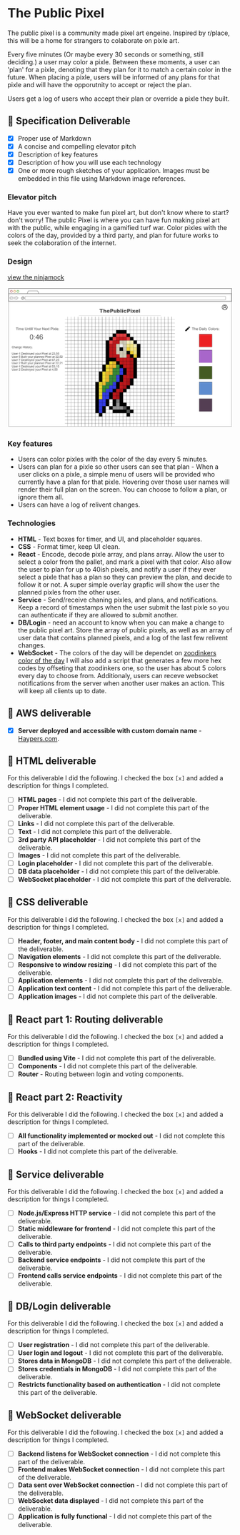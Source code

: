 # The Public Pixel

The public pixel is a community made pixel art engeine. Inspired by r/place, this will be a home for strangers to colaborate on pixle art.

Every five minutes (Or maybe every 30 seconds or something, still deciding.) a user may color a pixle. Between these moments, a user can 'plan' for a pixle, denoting that they plan for it to match a certain color in the future. When placing a pixle, users will be informed of any plans for that pixle and will have the opporutnity to accept or reject the plan.

Users get a log of users who accept their plan or override a pixle they built.

## 🚀 Specification Deliverable

- [x] Proper use of Markdown
- [x] A concise and compelling elevator pitch
- [x] Description of key features
- [x] Description of how you will use each technology
- [x] One or more rough sketches of your application. Images must be embedded in this file using Markdown image references.

### Elevator pitch

Have you ever wanted to make fun pixel art, but don't know where to start? don't worry! The public Pixel is where you can have fun making pixel art with the public, while engaging in a gamified turf war. Color pixles with the colors of the day, provided by a third party, and plan for future works to seek the colaboration of the internet.

### Design
[view the ninjamock](https://ninjamock.com/s/TDX91Lx)

![image](ThePublicPixel.png)

### Key features

- Users can color pixles with the color of the day every 5 minutes.
- Users can plan for a pixle so other users can see that plan - When a user clicks on a pixle, a simple menu of users will be provided who currently have a plan for that pixle. Hovering over those user names will render their full plan on the screen. You can choose to follow a plan, or ignore them all.
- Users can have a log of relivent changes.

### Technologies

- **HTML** - Text boxes for timer, and UI, and placeholder squares.
- **CSS** - Format timer, keep UI clean.
- **React** - Encode, decode pixle array, and plans array. Allow the user to select a color from the pallet, and mark a pixel with that color. Also allow the user to plan for up to 40ish pixels, and notify a user if they ever select a pixle that has a plan so they can preview the plan, and decide to follow it or not. A super simple overlay grapfic will show the user the planned pixles from the other user. 
- **Service** - Send/receive chaning pixles, and plans, and notifications. Keep a record of timestamps when the user submit the last pixle so you can authenticate if they are allowed to submit another.
- **DB/Login** - need an account to know when you can make a change to the public pixel art. Store the array of public pixels, as well as an array of user data that contains planned pixels, and a log of the last few relivent changes.
- **WebSocket** - The colors of the day will be dependet on [zoodinkers color of the day](https://colors.zoodinkers.com/) I will also add a script that generates a few more hex codes by offseting that zoodinkers one, so the user has about 5 colors every day to choose from. Additionaly, users can receve websocket notifications from the server when another user makes an action. This will keep all clients up to date.

## 🚀 AWS deliverable

- [x] **Server deployed and accessible with custom domain name** - [Haypers.com](https://startup.haypers.com/).

## 🚀 HTML deliverable

For this deliverable I did the following. I checked the box `[x]` and added a description for things I completed.

- [ ] **HTML pages** - I did not complete this part of the deliverable.
- [ ] **Proper HTML element usage** - I did not complete this part of the deliverable.
- [ ] **Links** - I did not complete this part of the deliverable.
- [ ] **Text** - I did not complete this part of the deliverable.
- [ ] **3rd party API placeholder** - I did not complete this part of the deliverable.
- [ ] **Images** - I did not complete this part of the deliverable.
- [ ] **Login placeholder** - I did not complete this part of the deliverable.
- [ ] **DB data placeholder** - I did not complete this part of the deliverable.
- [ ] **WebSocket placeholder** - I did not complete this part of the deliverable.

## 🚀 CSS deliverable

For this deliverable I did the following. I checked the box `[x]` and added a description for things I completed.

- [ ] **Header, footer, and main content body** - I did not complete this part of the deliverable.
- [ ] **Navigation elements** - I did not complete this part of the deliverable.
- [ ] **Responsive to window resizing** - I did not complete this part of the deliverable.
- [ ] **Application elements** - I did not complete this part of the deliverable.
- [ ] **Application text content** - I did not complete this part of the deliverable.
- [ ] **Application images** - I did not complete this part of the deliverable.

## 🚀 React part 1: Routing deliverable

For this deliverable I did the following. I checked the box `[x]` and added a description for things I completed.

- [ ] **Bundled using Vite** - I did not complete this part of the deliverable.
- [ ] **Components** - I did not complete this part of the deliverable.
- [ ] **Router** - Routing between login and voting components.

## 🚀 React part 2: Reactivity

For this deliverable I did the following. I checked the box `[x]` and added a description for things I completed.

- [ ] **All functionality implemented or mocked out** - I did not complete this part of the deliverable.
- [ ] **Hooks** - I did not complete this part of the deliverable.

## 🚀 Service deliverable

For this deliverable I did the following. I checked the box `[x]` and added a description for things I completed.

- [ ] **Node.js/Express HTTP service** - I did not complete this part of the deliverable.
- [ ] **Static middleware for frontend** - I did not complete this part of the deliverable.
- [ ] **Calls to third party endpoints** - I did not complete this part of the deliverable.
- [ ] **Backend service endpoints** - I did not complete this part of the deliverable.
- [ ] **Frontend calls service endpoints** - I did not complete this part of the deliverable.

## 🚀 DB/Login deliverable

For this deliverable I did the following. I checked the box `[x]` and added a description for things I completed.

- [ ] **User registration** - I did not complete this part of the deliverable.
- [ ] **User login and logout** - I did not complete this part of the deliverable.
- [ ] **Stores data in MongoDB** - I did not complete this part of the deliverable.
- [ ] **Stores credentials in MongoDB** - I did not complete this part of the deliverable.
- [ ] **Restricts functionality based on authentication** - I did not complete this part of the deliverable.

## 🚀 WebSocket deliverable

For this deliverable I did the following. I checked the box `[x]` and added a description for things I completed.

- [ ] **Backend listens for WebSocket connection** - I did not complete this part of the deliverable.
- [ ] **Frontend makes WebSocket connection** - I did not complete this part of the deliverable.
- [ ] **Data sent over WebSocket connection** - I did not complete this part of the deliverable.
- [ ] **WebSocket data displayed** - I did not complete this part of the deliverable.
- [ ] **Application is fully functional** - I did not complete this part of the deliverable.
